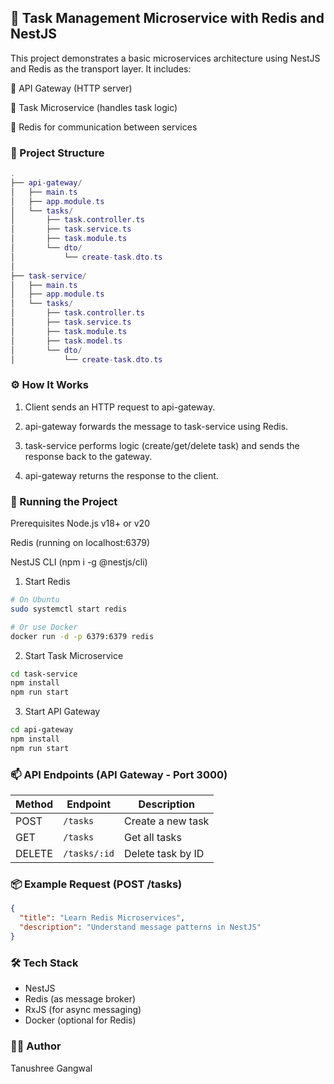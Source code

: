 ## 📝 Task Management Microservice with Redis and NestJS

This project demonstrates a basic microservices architecture using NestJS and Redis as the transport layer. It includes:

📡 API Gateway (HTTP server)

🔧 Task Microservice (handles task logic)

🔁 Redis for communication between services

### 📁 Project Structure

```lua
.
├── api-gateway/
│   ├── main.ts
│   ├── app.module.ts
│   └── tasks/
│       ├── task.controller.ts
│       ├── task.service.ts
│       ├── task.module.ts
│       └── dto/
│           └── create-task.dto.ts
│
├── task-service/
│   ├── main.ts
│   ├── app.module.ts
│   └── tasks/
│       ├── task.controller.ts
│       ├── task.service.ts
│       ├── task.module.ts
│       ├── task.model.ts
│       └── dto/
│           └── create-task.dto.ts
```

### ⚙️ How It Works
1. Client sends an HTTP request to api-gateway.

2. api-gateway forwards the message to task-service using Redis.

3. task-service performs logic (create/get/delete task) and sends the response back to the gateway.

4. api-gateway returns the response to the client.

### 🚀 Running the Project
Prerequisites
Node.js v18+ or v20

Redis (running on localhost:6379)

NestJS CLI (npm i -g @nestjs/cli)

1. Start Redis

```bash
# On Ubuntu
sudo systemctl start redis

# Or use Docker
docker run -d -p 6379:6379 redis
```
2. Start Task Microservice

```bash
cd task-service
npm install
npm run start
```

3. Start API Gateway

```bash
cd api-gateway
npm install
npm run start
```

### 📫 API Endpoints (API Gateway - Port 3000)
| Method | Endpoint     | Description       |
| ------ | ------------ | ----------------- |
| POST   | `/tasks`     | Create a new task |
| GET    | `/tasks`     | Get all tasks     |
| DELETE | `/tasks/:id` | Delete task by ID |

### 📦 Example Request (POST /tasks)

```json
{
  "title": "Learn Redis Microservices",
  "description": "Understand message patterns in NestJS"
}
```

### 🛠 Tech Stack
- NestJS
- Redis (as message broker)
- RxJS (for async messaging)
- Docker (optional for Redis)

### 🧑‍💻 Author
Tanushree Gangwal